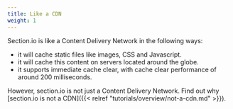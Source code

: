```yaml
---
title: Like a CDN
weight: 1
---
```


Section.io is like a Content Delivery Network in the following ways:

* it will cache static files like images, CSS and Javascript.
* it will cache this content on servers located around the globe.
* it supports immediate cache clear, with cache clear performance of around 200 milliseconds.

However, section.io is not just a Content Delivery Network. Find out why [section.io is not a CDN]({{< relref "tutorials/overview/not-a-cdn.md" >}}).